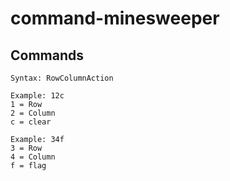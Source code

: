 # command-minesweeper

## Commands
```
Syntax: RowColumnAction
```
```
Example: 12c
1 = Row
2 = Column
c = clear
```
```
Example: 34f
3 = Row
4 = Column
f = flag
```
